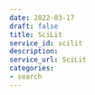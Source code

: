 ```yaml
---
date: 2022-03-17
draft: false
title: SciLit
service_id: scilit
description:
service_url: SciLit
categories:
- search
---
```




